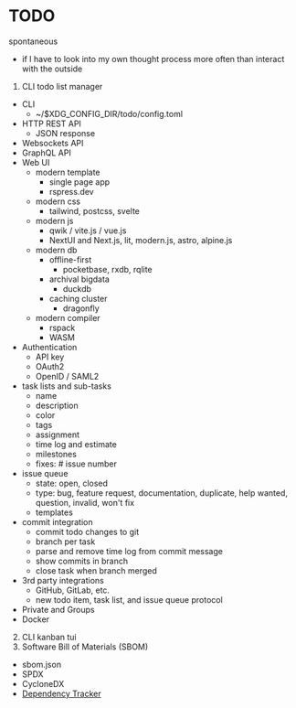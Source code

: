 # TODO

spontaneous
 - if I have to look into my own thought process more often than interact with the outside

1. CLI todo list manager
  - CLI
    - ~/$XDG_CONFIG_DIR/todo/config.toml
  - HTTP REST API
    - JSON response
  - Websockets API
  - GraphQL API
  - Web UI
    - modern template
      - single page app
      - rspress.dev
    - modern css
      - tailwind, postcss, svelte
    - modern js
      - qwik / vite.js / vue.js
      - NextUI and Next.js, lit, modern.js, astro, alpine.js
    - modern db
      - offline-first
        - pocketbase, rxdb, rqlite
      - archival bigdata
        - duckdb
      - caching cluster
        - dragonfly
    - modern compiler
      - rspack
      - WASM
  - Authentication
    - API key
    - OAuth2
    - OpenID / SAML2
  - task lists and sub-tasks
    - name
    - description
    - color
    - tags
    - assignment
    - time log and estimate
    - milestones
    - fixes: # issue number
  - issue queue
    - state: open, closed
    - type: bug, feature request, documentation, duplicate, help wanted, question, invalid, won't fix
    - templates
  - commit integration
    - commit todo changes to git
    - branch per task
    - parse and remove time log from commit message
    - show commits in branch
    - close task when branch merged
  - 3rd party integrations
    - GitHub, GitLab, etc.
    - new todo item, task list, and issue queue protocol
  - Private and Groups
  - Docker
2. CLI kanban tui
3. Software Bill of Materials (SBOM)
  - sbom.json
  - SPDX
  - CycloneDX
  - [Dependency Tracker](https://github.com/DependencyTrack/dependency-track)
